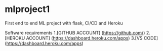 # mlproject1
First end to end ML project with flask, CI/CD and Heroku 

Software requirements
1.[GITHUB ACCOUNT] (https://github.com/)
2.[HEROKU ACCOUNT] (https://dashboard.heroku.com/apps)
3.[VS CODE] (https://dashboard.heroku.com/apps)
